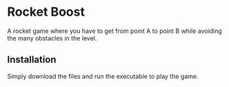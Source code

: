# Rocket Boost
A rocket game where you have to get from point A to point B while avoiding the many obstacles in the level.

## Installation
Simply download the files and run the executable to play the game.
